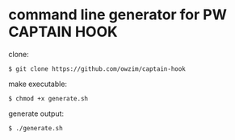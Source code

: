 # command line generator for PW CAPTAIN HOOK

clone:

```$ git clone https://github.com/owzim/captain-hook```

make executable:

```$ chmod +x generate.sh```

generate output:

```$ ./generate.sh```

